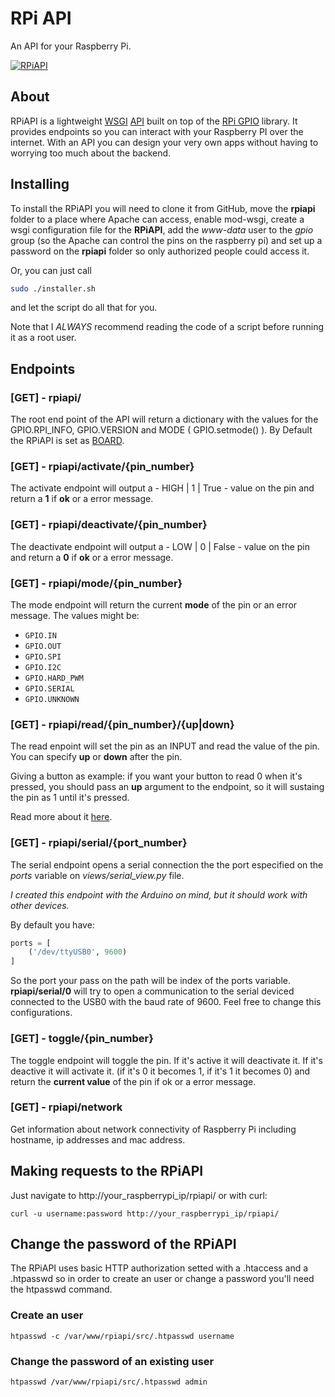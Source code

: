 # RPi API

An API for your Raspberry Pi.

[![RPiAPI](http://img.youtube.com/vi/5tc6QrXklQ0/0.jpg)](http://www.youtube.com/watch?v=5tc6QrXklQ0)

## About

RPiAPI is a lightweight [WSGI](https://en.wikipedia.org/wiki/Web_Server_Gateway_Interface) [API](https://en.wikipedia.org/wiki/Application_programming_interface) built on top of the [RPi GPIO](https://pypi.org/project/RPi.GPIO/) library. It provides endpoints so you can interact with your Raspberry PI over the internet. With an API you can design your very own apps without having to worrying too much about the backend.

## Installing

To install the RPiAPI you will need to clone it from GitHub, move the **rpiapi** folder to a place where Apache can access, enable mod-wsgi, create a wsgi configuration file for the **RPiAPI**, add the *www-data* user to the *gpio* group (so the Apache can control the pins on the raspberry pi) and set up a password on the **rpiapi** folder so only authorized people could access it.

Or, you can just call
```bash
sudo ./installer.sh
```
and let the script do all that for you.

Note that I *ALWAYS* recommend reading the code of a script before running it as a root user.

## Endpoints

### [GET] - rpiapi/

The root end point of the API will return a dictionary with the values for the GPIO.RPI_INFO, GPIO.VERSION and MODE ( GPIO.setmode() ). By Default the RPiAPI is set as [BOARD](https://raspberrypi.stackexchange.com/questions/12966/what-is-the-difference-between-board-and-bcm-for-gpio-pin-numbering).

### [GET] - rpiapi/activate/{pin_number}

The activate endpoint will output a - HIGH | 1 | True - value on the pin and return a **1** if **ok** or a error message.

### [GET] - rpiapi/deactivate/{pin_number}

The deactivate endpoint will output a - LOW | 0 | False - value on the pin and return a **0** if **ok** or a error message.

### [GET] - rpiapi/mode/{pin_number}

The mode endpoint will return the current **mode** of the pin or an error message. The values might be:  
- `GPIO.IN`
- `GPIO.OUT`
- `GPIO.SPI`
- `GPIO.I2C`
- `GPIO.HARD_PWM`
- `GPIO.SERIAL`
- `GPIO.UNKNOWN`

### [GET] - rpiapi/read/{pin_number}/{up|down}

The read enpoint will set the pin as an INPUT and read the value of the pin. You can specify **up** or **down** after the pin.

Giving a button as example: if you want your button to read 0 when it's pressed, you should pass an **up** argument to the endpoint, so it will sustaing the pin as 1 until it's pressed.

Read more about it [here](https://raspberrypi.stackexchange.com/questions/14680/raspberry-pi-gpio-input-pins-give-random-values).

### [GET] - rpiapi/serial/{port_number}

The serial endpoint opens a serial connection the the port especified on the *ports* variable on *views/serial_view.py* file. 

*I created this endpoint with the Arduino on mind, but it should work with other devices.*

By default you have:

```python
ports = [
	('/dev/ttyUSB0', 9600)
]
```

So the port your pass on the path will be index of the ports variable.  
**rpiapi/serial/0** will try to open a communication to the serial deviced connected to the USB0 with the baud rate of 9600. Feel free to change this configurations.

### [GET] - toggle/{pin_number}  

The toggle endpoint will toggle the pin. If it's active it will deactivate it. If it's deactive it will activate it. (if it's 0 it becomes 1, if it's 1 it becomes 0) and return the **current value** of the pin if ok or a error message.

### [GET] - rpiapi/network

Get information about network connectivity of Raspberry Pi including hostname, ip addresses and mac address.

## Making requests to the RPiAPI

Just navigate to http://your_raspberrypi_ip/rpiapi/ or with curl:
```
curl -u username:password http://your_raspberrypi_ip/rpiapi/
```

## Change the password of the RPiAPI

The RPiAPI uses basic HTTP authorization setted with a .htaccess and a .htpasswd so in order to create an user or change a password you'll need the htpasswd command.

### Create an user
```
htpasswd -c /var/www/rpiapi/src/.htpasswd username
```

### Change the password of an existing user
```
htpasswd /var/www/rpiapi/src/.htpasswd admin
```
